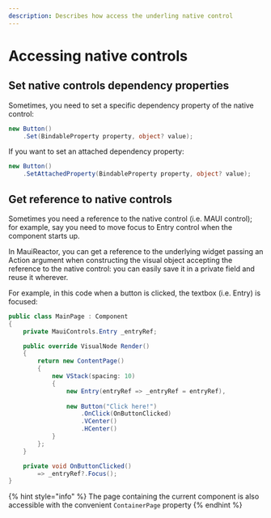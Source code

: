 ```yaml
---
description: Describes how access the underling native control
---
```


# Accessing native controls

## Set native controls dependency properties

Sometimes, you need to set a specific dependency property of the native control:

```csharp
new Button()
    .Set(BindableProperty property, object? value);
```

If you want to set an attached dependency property:

```csharp
new Button()
    .SetAttachedProperty(BindableProperty property, object? value);
```

## Get reference to native controls

Sometimes you need a reference to the native control (i.e. MAUI control); for example, say you need to move focus to Entry control when the component starts up.

In MauiReactor, you can get a reference to the underlying widget passing an Action argument when constructing the visual object accepting the reference to the native control: you can easily save it in a private field and reuse it wherever.&#x20;

For example, in this code when a button is clicked, the textbox (i.e. Entry) is focused:

```csharp
public class MainPage : Component
{
    private MauiControls.Entry _entryRef;

    public override VisualNode Render()
    {
        return new ContentPage()
        {
            new VStack(spacing: 10)
            {
                new Entry(entryRef => _entryRef = entryRef),
            
                new Button("Click here!")
                    .OnClick(OnButtonClicked)
                    .VCenter()
                    .HCenter()
            }
        };
    }

    private void OnButtonClicked()
        => _entryRef?.Focus();
}
```

{% hint style="info" %}
The page containing the current component is also accessible with the convenient `ContainerPage` property
{% endhint %}

